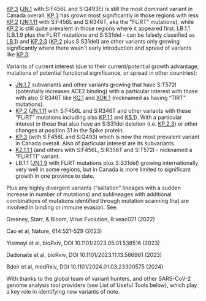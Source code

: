 

<u id='KP_3'>KP.3</u> (<u id='JN_1'>JN.1</u> with S:F456L and S:Q493E) is still the most dominant variant in Canada overall. <u id='KP_3'>KP.3</u> has grown most significantly in those regions with less <u id='KP_2'>KP.2</u> (<u id='JN_1_11'>JN.1.11</u> with S:F456L and S:R346T, aka the "FLiRT" mutations), while <u id='KP_2'>KP.2</u> is still quite prevalent in those regions where it appeared first. LB.1.1 (LB.1.9 plus the FLiRT mutations and S:S31del - can be falsely classified as <u id='LB_1'>LB.1</u>) and <u id='KP_2_3'>KP.2.3</u> (<u id='KP_2'>KP.2</u> plus S:S31del) are other variants only growing significantly where there wasn't early introduction and spread of variants like <u id='KP_3'>KP.3</u>.



Variants of current interest (due to their current/potential growth advantage, mutations of potential functional significance, or spread in other countries):



* <u id='JN_1_7'>JN.1.7</u> subvariants and other variants growing that have S:T572I (potentially increases ACE2 binding) with a particular interest with those with also S:R346T like <u id='KQ_1'>KQ.1</u> and <u id='XDK_1'>XDK.1</u> (nicknamed as having “TIRT” mutations).
* <u id='KP_2'>KP.2</u> (<u id='JN_1_11'>JN.1.11</u> with S:F456L and S:R346T and other variants with these “FLiRT” mutations including also <u id='KP_1_1'>KP.1.1</u> and <u id='KS_1'>KS.1</u>). With a particular interest in those that also have an S:S31del deletion (i.e. <u id='KP_2_3'>KP.2.3</u>) or other changes at position 31 in the Spike protein.
* <u id='KP_3'>KP.3</u> (with S:F456L and S:Q493) which is now the most prevalent variant in Canada overall. Also of particular interest are its subvariants.
* <u id='KZ_1_1_1'>KZ.1.1.1</u> (and others with S:F456L, S:R356T and S:T572I - nicknamed a “FLiRTTI” variant.
* LB.1.1 (<u id='JN_1_9'>JN.1.9</u> with FLiRT mutations plus S:S31del) growing internationally very well in some regions, but in Canada is more limited to significant growth in one province to date.

Plus any highly divergent variants (“saltation” lineages with a sudden increase in number of mutations) and sublineages with additional combinations of mutations identified through mutation scanning that are involved in binding or immune evasion. See:

Greaney, Starr, &amp; Bloom, Virus Evolution, 8:veac021 (2022)

Cao et al, Nature, 614:521-529 (2023)

Yisimayi et al, bioRxiv, DOI 10.1101/2023.05.01.538516 (2023)

Dadonaite et al, bioRxiv, DOI 10.1101/2023.11.13.566961 (2023)

Bdeir et al, medRxiv, DOI 10.1101/2024.01.03.23300575 (2024)



With thanks to the global team of variant hunters, and other SARS-CoV-2 genome analysis tool providers (see List of Useful Tools below), which play a key role in identifying new variants of note.


<!-- edited -->